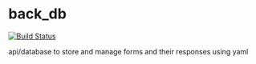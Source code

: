 # back_db
[![Build Status](https://travis-ci.org/formsaudio/back_db.svg?branch=master)](https://travis-ci.org/formsaudio/back_db)

api/database to store and manage forms and their responses using yaml
